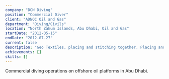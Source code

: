 ```yaml
---
company: "DCN Diving"
position: "Commercial Diver"
client: "ADNOC Oil and Gas"
department: "Diving/Civils"
location: "North Zakum Islands, Abu Dhabi, Oil and Gas"
startDate: "2012-05-15"
endDate: "2012-07-27"
current: false
description: "Geo Textiles, placing and stitching together. Placing and removing of X Blocks(Accropodes)."
achievements: []
skills: []
---
```


Commercial diving operations on offshore oil platforms in Abu Dhabi. 